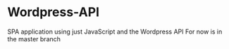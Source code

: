 # Wordpress-API
SPA application using just JavaScript and the Wordpress API
For now is in the master branch
